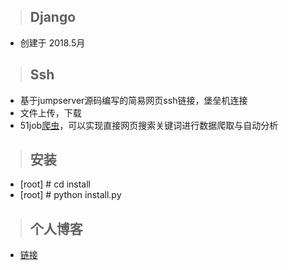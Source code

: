 
>## Django
- 创建于 2018.5月

>## Ssh

- 基于jumpserver源码编写的简易网页ssh链接，堡垒机连接
- 文件上传，下载
- 51job[爬虫](http://lxa.kim/scrapys/fjob/)，可以实现直接网页搜索关键词进行数据爬取与自动分析

>## 安装
- [root] # cd install
- [root] # python install.py

>## 个人博客

- [链接](http://www.lxxx.site)
